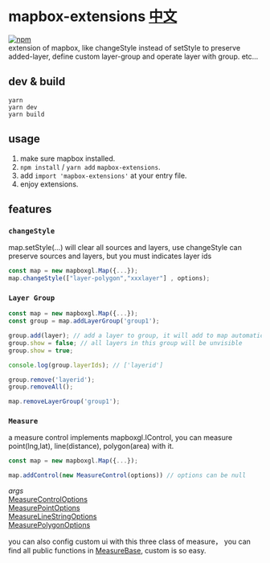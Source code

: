 # mapbox-extensions [中文](./README.ZH.md)
[![npm](https://img.shields.io/npm/v/mapbox-extensions)](https://www.npmjs.com/package/mapbox-extensions)  
extension of mapbox, like changeStyle instead of setStyle to preserve added-layer, define custom layer-group and operate layer with group. etc...
## dev & build 
```
yarn
yarn dev
yarn build
```
## usage  
1. make sure mapbox installed. 
2. `npm install` / `yarn add` `mapbox-extensions`. 
3. add `import 'mapbox-extensions'` at your entry file. 
4. enjoy extensions. 
## features 
### `changeStyle`  
map.setStyle(...) will clear all sources and layers, use changeStyle can preserve sources and layers, but you must indicates layer ids
``` ts
const map = new mapboxgl.Map({...});
map.changeStyle(["layer-polygon","xxxlayer"] , options);
```

### `Layer Group`
``` ts
const map = new mapboxgl.Map({...});
const group = map.addLayerGroup('group1');

group.add(layer); // add a layer to group, it will add to map automatically
group.show = false; // all layers in this group will be unvisible
group.show = true;

console.log(group.layerIds); // ['layerid']

group.remove('layerid');
group.removeAll();

map.removeLayerGroup('group1');
```  
### `Measure`  
a measure control implements mapboxgl.IControl, you can measure point(lng,lat), line(distance), polygon(area) with it. 

``` ts
const map = new mapboxgl.Map({...});

map.addControl(new MeasureControl(options)) // options can be null
```
*args*  
[MeasureControlOptions](./lib/controls/MeasureControl.ts)  
[MeasurePointOptions](./lib/features/Meature/MeasurePoint.ts)  
[MeasureLineStringOptions](./lib/features/Meature/MeasureLineString.ts)  
[MeasurePolygonOptions](./lib/features/Meature/MeasurePolygon.ts)  

you can also config custom ui with this three class of measure， you can find all public functions in [MeasureBase](./lib/features/Meature/MeasureBase.ts), custom is so easy.